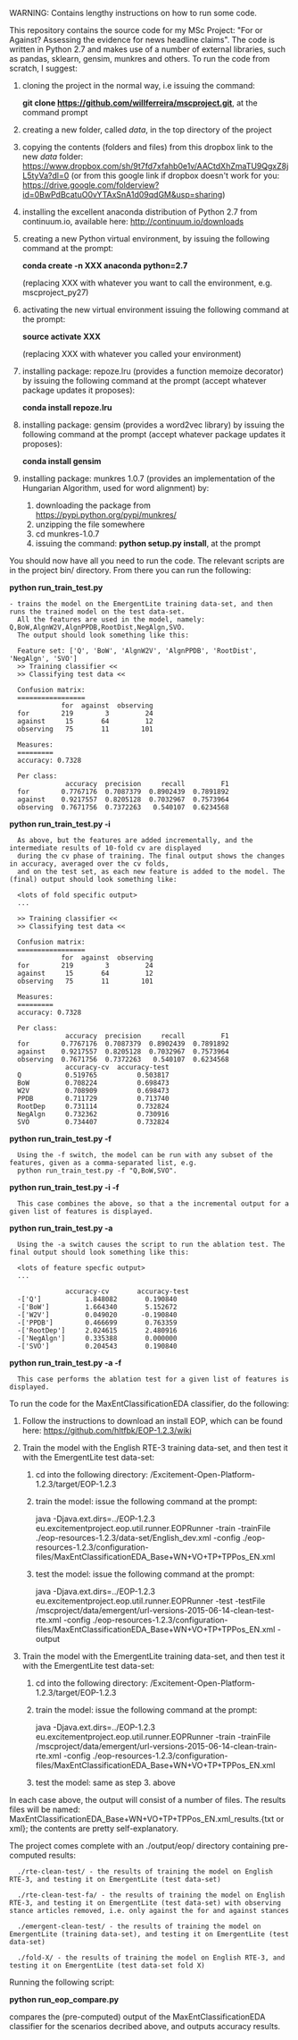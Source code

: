 WARNING: Contains lengthy instructions on how to run some code.

This repository contains the source code for my MSc Project: "For or Against? Assessing the evidence for news headline claims". The code is written in Python 2.7 and makes use of a number of external libraries, such as pandas, sklearn, gensim, munkres and others. To run the code from scratch, I suggest:

1. cloning the project in the normal way, i.e issuing the command: 
      
      **git clone https://github.com/willferreira/mscproject.git**, at the command prompt

2. creating a new folder, called *data*,  in the top directory of the project
3. copying the contents (folders and files) from this dropbox link to the new *data* folder: https://www.dropbox.com/sh/9t7fd7xfahb0e1v/AACtdXhZmaTU9QgxZ8jL5tyVa?dl=0
(or from this google link if dropbox doesn't work for you: https://drive.google.com/folderview?id=0BwPdBcatuO0vYTAxSnA1d09qdGM&usp=sharing)
4. installing the excellent anaconda distribution of Python 2.7 from continuum.io, available here: http://continuum.io/downloads 
5. creating a new Python virtual environment, by issuing the following command at the prompt:

      **conda create -n XXX anaconda python=2.7** 
   
   (replacing XXX with whatever you want to call the environment, e.g. mscproject_py27)
6. activating the new virtual environment issuing the following command at the prompt:

      **source activate XXX** 
      
   (replacing XXX with whatever you called your environment)
7. installing package: repoze.lru (provides a function memoize decorator) by issuing the following command at the 
   prompt (accept whatever package updates it proposes):

      **conda install repoze.lru**
      
8. installing package: gensim (provides a word2vec library) by issuing the following command at the prompt 
   (accept whatever package updates it proposes):

      **conda install gensim**
      
9. installing package: munkres 1.0.7 (provides an implementation of the Hungarian Algorithm, used for word alignment) by:
    1. downloading the package from https://pypi.python.org/pypi/munkres/
    2. unzipping the file somewhere
    3. cd munkres-1.0.7
    4. issuing the command: **python setup.py install**, at the prompt

You should now have all you need to run the code. The relevant scripts are in the project bin/ directory. From there you can run the following:

**python run_train_test.py**

    - trains the model on the EmergentLite training data-set, and then runs the trained model on the test data-set. 
      All the features are used in the model, namely: Q,BoW,AlgnW2V,AlgnPPDB,RootDist,NegAlgn,SVO. 
      The output should look something like this:
      
      Feature set: ['Q', 'BoW', 'AlgnW2V', 'AlgnPPDB', 'RootDist', 'NegAlgn', 'SVO']
      >> Training classifier <<
      >> Classifying test data <<
      
      Confusion matrix:
      =================
                 for  against  observing
      for        219        3         24
      against     15       64         12
      observing   75       11        101
      
      Measures:
      =========
      accuracy: 0.7328
      
      Per class:
                  accuracy  precision     recall         F1
      for        0.7767176  0.7087379  0.8902439  0.7891892
      against    0.9217557  0.8205128  0.7032967  0.7573964
      observing  0.7671756  0.7372263   0.540107  0.6234568
      
**python run_train_test.py -i**

      As above, but the features are added incrementally, and the intermediate results of 10-fold cv are displayed 
      during the cv phase of training. The final output shows the changes in accuracy, averaged over the cv folds, 
      and on the test set, as each new feature is added to the model. The (final) output should look something like:
      
      <lots of fold specific output>
      ...
      
      >> Training classifier <<
      >> Classifying test data <<
      
      Confusion matrix:
      =================
                 for  against  observing
      for        219        3         24
      against     15       64         12
      observing   75       11        101
      
      Measures:
      =========
      accuracy: 0.7328
      
      Per class:
                  accuracy  precision     recall         F1
      for        0.7767176  0.7087379  0.8902439  0.7891892
      against    0.9217557  0.8205128  0.7032967  0.7573964
      observing  0.7671756  0.7372263   0.540107  0.6234568
                  accuracy-cv  accuracy-test
      Q           0.519765          0.503817
      BoW         0.708224          0.698473
      W2V         0.708909          0.698473
      PPDB        0.711729          0.713740
      RootDep     0.731114          0.732824
      NegAlgn     0.732362          0.730916
      SVO         0.734407          0.732824
      
**python run_train_test.py -f <command-separated list of features>**

      Using the -f switch, the model can be run with any subset of the features, given as a comma-separated list, e.g.
      python run_train_test.py -f "Q,BoW,SVO".
      
**python run_train_test.py -i -f <command-separated list of features>**

      This case combines the above, so that a the incremental output for a given list of features is displayed.
      
**python run_train_test.py -a**

      Using the -a switch causes the script to run the ablation test. The final output should look something like this:
      
      <lots of feature specfic output>
      ...
      
                  accuracy-cv       accuracy-test
      -['Q']           1.848082       0.190840
      -['BoW']         1.664340       5.152672
      -['W2V']         0.049020      -0.190840
      -['PPDB']        0.466699       0.763359
      -['RootDep']     2.024615       2.480916
      -['NegAlgn']     0.335388       0.000000
      -['SVO']         0.204543       0.190840
      
**python run_train_test.py -a -f <command-separated list of features>**

      This case performs the ablation test for a given list of features is displayed.

To run the code for the MaxEntClassificationEDA classifier, do the following:

1. Follow the instructions to download an install EOP, which can be found here: https://github.com/hltfbk/EOP-1.2.3/wiki
2. Train the model with the English RTE-3 training data-set, and then test it with the EmergentLite test data-set: 

      1. cd into the following directory: <where you installed EOP>/Excitement-Open-Platform-1.2.3/target/EOP-1.2.3
      2. train the model: issue the following command at the prompt:
      
            java -Djava.ext.dirs=../EOP-1.2.3 eu.excitementproject.eop.util.runner.EOPRunner -train -trainFile ./eop-resources-1.2.3/data-set/English_dev.xml -config ./eop-resources-1.2.3/configuration-files/MaxEntClassificationEDA_Base+WN+VO+TP+TPPos_EN.xml
            
      3. test the model: issue the following command at the prompt:
      
            java -Djava.ext.dirs=../EOP-1.2.3 eu.excitementproject.eop.util.runner.EOPRunner -test -testFile <path to where mscproject was cloned>/mscproject/data/emergent/url-versions-2015-06-14-clean-test-rte.xml -config ./eop-resources-1.2.3/configuration-files/MaxEntClassificationEDA_Base+WN+VO+TP+TPPos_EN.xml -output <where you want the output to go>
            
3. Train the model with the EmergentLite training data-set, and then test it with the EmergentLite test data-set:

      1. cd into the following directory: <where you installed EOP>/Excitement-Open-Platform-1.2.3/target/EOP-1.2.3
      2. train the model: issue the following command at the prompt:
      
            java -Djava.ext.dirs=../EOP-1.2.3 eu.excitementproject.eop.util.runner.EOPRunner -train -trainFile <path to where mscproject was cloned>/mscproject/data/emergent/url-versions-2015-06-14-clean-train-rte.xml -config ./eop-resources-1.2.3/configuration-files/MaxEntClassificationEDA_Base+WN+VO+TP+TPPos_EN.xml
            
      3. test the model: same as step 3. above
      
In each case above, the output will consist of a number of files. The results files will be named: MaxEntClassificationEDA_Base+WN+VO+TP+TPPos_EN.xml_results.{txt or xml}; the contents are pretty self-explanatory.

The project comes complete with an ./output/eop/ directory containing pre-computed results:

      ./rte-clean-test/ - the results of training the model on English RTE-3, and testing it on EmergentLite (test data-set)
      
      ./rte-clean-test-fa/ - the results of training the model on English RTE-3, and testing it on EmergentLite (test data-set) with observing stance articles removed, i.e. only against the for and against stances
      
      ./emergent-clean-test/ - the results of training the model on EmergentLite (training data-set), and testing it on EmergentLite (test data-set)
      
      ./fold-X/ - the results of training the model on English RTE-3, and testing it on EmergentLite (test data-set fold X)
      
Running the following script:

**python run_eop_compare.py**

compares the (pre-computed) output of the MaxEntClassificationEDA classifier for the scenarios decribed above, and outputs accuracy results.

      







